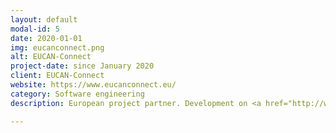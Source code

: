 ```yaml
---
layout: default
modal-id: 5
date: 2020-01-01
img: eucanconnect.png
alt: EUCAN-Connect
project-date: since January 2020
client: EUCAN-Connect
website: https://www.eucanconnect.eu/
category: Software engineering
description: European project partner. Development on <a href="http://www.obiba.org/pages/products/opal/" target="_blank">Opal</a>, <a href="http://datashield.ac.uk" target="_blank">DataSHIELD</a> and <a href="http://www.obiba.org/pages/products/mica/" target="_blank">Mica</a>.

---
```

